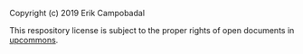 Copyright (c) 2019 Erik Campobadal

This respository license is subject to the proper rights of open documents in [upcommons](https://upcommons.upc.edu/).
